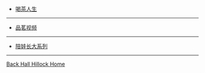<!-- docs/Teasidebar.md -->

* [喝茶人生](/docs/TeaNCaffee.md)
***
* [品茗视频](https://hallhillock.com/TeaVideo.html)
***
+ [陪娃长大系列](https://hallhillock.com/DocsMD/docs/index.html)
***
 <i class="fa fa-home" aria-hidden="true"></i> [Back Hall Hillock Home](https://hallhillock.com)
